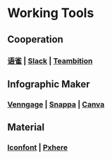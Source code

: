 # Working Tools

## Cooperation

### [语雀](https://www.yuque.com/) \| [Slack](https://slack.com/) \| [Teambition](https://www.teambition.com/)

## Infographic Maker

### [Venngage](https://venngage.com/) \| [Snappa](https://snappa.com/) \| [Canva](https://www.canva.com/)

## Material

### [Iconfont](https://www.iconfont.cn/) \| [Pxhere](https://pxhere.com/)

